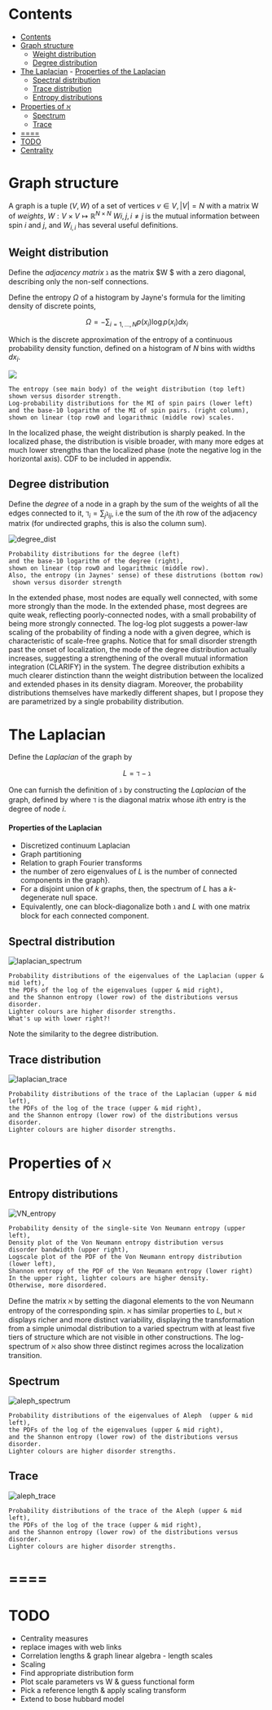 # Contents

<!-- TOC depthFrom:1 depthTo:6 withLinks:1 updateOnSave:1 orderedList:0 -->

- [Contents](#contents)
- [Graph structure](#graph-structure)
	- [Weight distribution](#weight-distribution)
	- [Degree distribution](#degree-distribution)
- [The Laplacian](#the-laplacian)
			- [Properties of the Laplacian](#properties-of-the-laplacian)
	- [Spectral distribution](#spectral-distribution)
	- [Trace distribution](#trace-distribution)
	- [Entropy distributions](#entropy-distributions)
- [Properties of $\aleph$](#properties-of-aleph)
	- [Spectrum](#spectrum)
	- [Trace](#trace)
- [====](#)
- [TODO](#todo)
- [Centrality](#centrality)

<!-- /TOC -->

# Graph structure

A graph is a tuple $(V,W)$ of a set of vertices $v \in V, |V|=N$ with a matrix W of *weights*,
$W: V\times V \mapsto \mathbb{R}^{N\times N}$
$W{i,j},i\neq j$ is the mutual information between spin $i$ and $j$, and $W_{i,i}$ has several useful
definitions.



## Weight distribution

Define the *adjacency matrix* $\gimel$ as the matrix $W $ with a zero diagonal, describing only the non-self connections.  


Define the entropy $\Omega$ of a histogram by Jayne's formula for the limiting density of discrete points,

$$
\Omega = - \sum_{i =1,\dots, N} p(x_i) \log p(x_i ) dx_i
$$

Which is the discrete approximation of the entropy of a continuous probability density function, defined on a histogram of $N$ bins with widths $dx_i$.

![](/fig/02_Weight_distribution.png)

```
The entropy (see main body) of the weight distribution (top left)
shown versus disorder strength.
Log-probability distributions for the MI of spin pairs (lower left)
and the base-10 logarithm of the MI of spin pairs. (right column),
shown on linear (top row0 and logarithmic (middle row) scales.

```

In the localized phase, the weight distribution is sharply peaked. In the localized phase, the distribution is visible broader, with many more edges at much lower strengths than the localized phase (note the negative log in the horizontal axis). CDF to be included in appendix.




## Degree distribution

Define the *degree* of a node in a graph by the sum of the weights of all the edges connected to it, $\daleth_i = \sum_j \mathcal{\gimel}_{ij}$, i.e the sum of the $i$th row of the adjacency matrix (for undirected graphs, this is also the column sum).


![degree_dist](/fig/01_Degree_distribution.png)

```
Probability distributions for the degree (left)
and the base-10 logarithm of the degree (right),
shown on linear (top row0 and logarithmic (middle row).
Also, the entropy (in Jaynes' sense) of these distrutions (bottom row)
 shown versus disorder strength

```
In the extended phase, most nodes are equally well connected, with some more strongly than the mode. In the extended phase, most degrees are quite weak, reflecting poorly-connected nodes, with a small probability of being more strongly connected. The log-log plot suggests a power-law scaling of the probability of finding a node with a given degree, which is characteristic of scale-free graphs. Notice that for small disorder strength past the onset of localization, the mode of the degree distribution actually increases, suggesting a strengthening of the overall mutual information integration (CLARIFY) in the system.  The degree distribution exhibits a much clearer distinction thann the weight distribution between the localized and extended phases in its density diagram. Moreover, the probability distributions themselves have markedly different shapes, but I propose they are parametrized by a single probability distribution.



# The Laplacian

Define the *Laplacian* of the graph by

$$
L = \daleth - \gimel
$$


One can furnish the definition of $\gimel$ by constructing the *Laplacian* of the graph, defined by
where $\daleth$ is the diagonal matrix whose $ii$th entry is the degree of node $i$.
#### Properties of the Laplacian
* Discretized continuum Laplacian
* Graph partitioning
* Relation to graph Fourier transforms
* the number of zero eigenvalues of $L$ is the number of connected components in the graph}.
* For a disjoint union of $k$ graphs, then, the spectrum of $L$ has a $k$-degenerate null space.
* Equivalently, one can block-diagonalize both $\gimel$ and $L$ with one matrix block for each connected component.

## Spectral distribution

![laplacian_spectrum](/fig/04_Laplacian_spectral_distribution.png)

```
Probability distributions of the eigenvalues of the Laplacian (upper & mid left),
the PDFs of the log of the eigenvalues (upper & mid right),
and the Shannon entropy (lower row) of the distributions versus disorder.
Lighter colours are higher disorder strengths.
What's up with lower right?!
```


Note the similarity to the degree distribution.

## Trace distribution

![laplacian_trace](/fig/05_Laplacian_trace_distribution.png)


```
Probability distributions of the trace of the Laplacian (upper & mid left),
the PDFs of the log of the trace (upper & mid right),
and the Shannon entropy (lower row) of the distributions versus disorder.
Lighter colours are higher disorder strengths.
```

# Properties of $\aleph$

## Entropy distributions

![VN_entropy](/fig/03_VN_Entropy_distribution.png)
```
Probability density of the single-site Von Neumann entropy (upper left),
Density plot of the Von Neumann entropy distribution versus
disorder bandwidth (upper right),
Logscale plot of the PDF of the Von Neumann entropy distribution (lower left),
Shannon entropy of the PDF of the Von Neumann entropy (lower right)
In the upper right, lighter colours are higher density.
Otherwise, more disordered.
```

Define the matrix $\aleph$ by setting the diagonal elements to the von Neumann entropy of the corresponding spin. $\aleph$ has similar properties to $L$, but $\aleph$ displays richer and more distinct variability, displaying the transformation from a simple unimodal distribution to a varied spectrum with at least five tiers of structure which are not visible in other constructions. The log-spectrum of $\aleph$ also show three distinct regimes across the localization transition.

## Spectrum
![aleph_spectrum](/fig/06_Aleph_spectral_distribution.png)
```
Probability distributions of the eigenvalues of Aleph  (upper & mid left),
the PDFs of the log of the eigenvalues (upper & mid right),
and the Shannon entropy (lower row) of the distributions versus disorder.
Lighter colours are higher disorder strengths.
```


## Trace

![aleph_trace](/fig/07_Aleph_trace_distribution.png)


```
Probability distributions of the trace of the Aleph (upper & mid left),
the PDFs of the log of the trace (upper & mid right),
and the Shannon entropy (lower row) of the distributions versus disorder.
Lighter colours are higher disorder strengths.
```
# ====

# TODO
*  Centrality measures
*  replace images with web links
*  Correlation lengths & graph linear algebra - length scales
*  Scaling
*  Find appropriate distribution form
*  Plot scale parameters vs W & guess functional form
*  Pick a reference length & apply scaling transform
*  Extend to bose hubbard model
